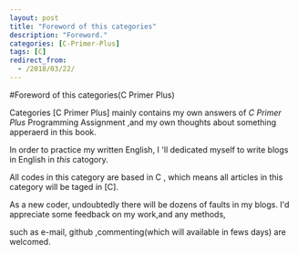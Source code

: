 ```yaml
---
layout: post
title: "Foreword of this categories"
description: "Foreword."
categories: [C-Primer-Plus]
tags: [C]
redirect_from:
  - /2018/03/22/
---
```

#Foreword of this categories(C Primer Plus)

  Categories [C Primer Plus] mainly contains my own answers of *C Primer Plus* Programming Assignment ,and my own thoughts about
something apperaerd in this book.

  In order to practice my written English, I 'll dedicated myself to write blogs in English in *this* catogory.
    
  All codes in this category are based in C , which means all articles in this category will be taged in [C].
    
  As a new coder, undoubtedly there will be dozens of faults in my blogs. I'd appreciate some feedback on my work,and any methods,
    
  such as e-mail, github ,commenting(which will available in fews days) are welcomed.
